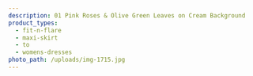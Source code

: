 ```yaml
---
description: 01 Pink Roses & Olive Green Leaves on Cream Background
product_types:
  - fit-n-flare
  - maxi-skirt
  - to
  - womens-dresses
photo_path: /uploads/img-1715.jpg
---
```

